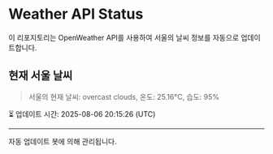 
# Weather API Status

이 리포지토리는 OpenWeather API를 사용하여 서울의 날씨 정보를 자동으로 업데이트합니다.

## 현재 서울 날씨
> 서울의 현재 날씨: overcast clouds, 온도: 25.16°C, 습도: 95%

⏳ 업데이트 시간: 2025-08-06 20:15:26 (UTC)

---
자동 업데이트 봇에 의해 관리됩니다.

